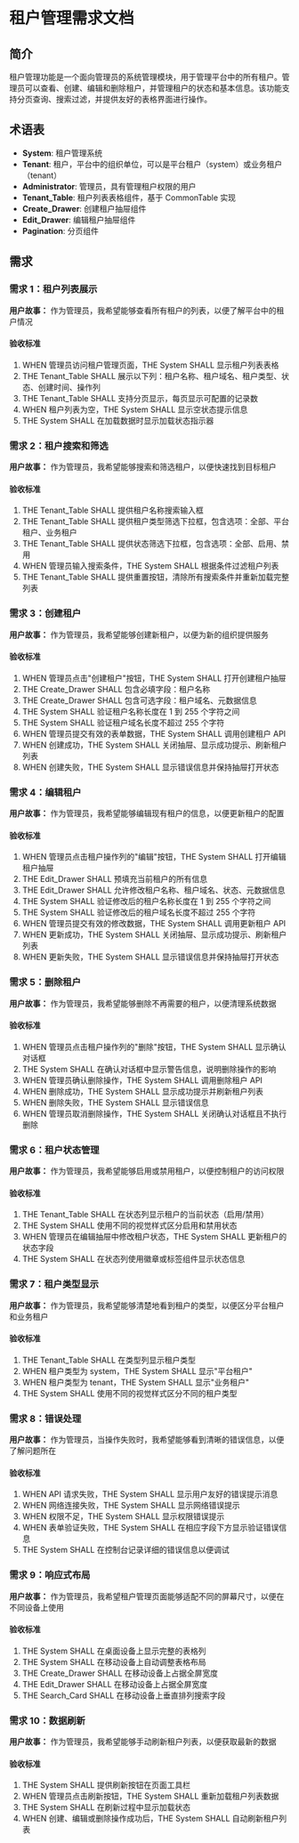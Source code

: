 # 租户管理需求文档

## 简介

租户管理功能是一个面向管理员的系统管理模块，用于管理平台中的所有租户。管理员可以查看、创建、编辑和删除租户，并管理租户的状态和基本信息。该功能支持分页查询、搜索过滤，并提供友好的表格界面进行操作。

## 术语表

- **System**: 租户管理系统
- **Tenant**: 租户，平台中的组织单位，可以是平台租户（system）或业务租户（tenant）
- **Administrator**: 管理员，具有管理租户权限的用户
- **Tenant_Table**: 租户列表表格组件，基于 CommonTable 实现
- **Create_Drawer**: 创建租户抽屉组件
- **Edit_Drawer**: 编辑租户抽屉组件
- **Pagination**: 分页组件

## 需求

### 需求 1：租户列表展示

**用户故事：** 作为管理员，我希望能够查看所有租户的列表，以便了解平台中的租户情况

#### 验收标准

1. WHEN 管理员访问租户管理页面，THE System SHALL 显示租户列表表格
2. THE Tenant_Table SHALL 展示以下列：租户名称、租户域名、租户类型、状态、创建时间、操作列
3. THE Tenant_Table SHALL 支持分页显示，每页显示可配置的记录数
4. WHEN 租户列表为空，THE System SHALL 显示空状态提示信息
5. THE System SHALL 在加载数据时显示加载状态指示器

### 需求 2：租户搜索和筛选

**用户故事：** 作为管理员，我希望能够搜索和筛选租户，以便快速找到目标租户

#### 验收标准

1. THE Tenant_Table SHALL 提供租户名称搜索输入框
2. THE Tenant_Table SHALL 提供租户类型筛选下拉框，包含选项：全部、平台租户、业务租户
3. THE Tenant_Table SHALL 提供状态筛选下拉框，包含选项：全部、启用、禁用
4. WHEN 管理员输入搜索条件，THE System SHALL 根据条件过滤租户列表
5. THE Tenant_Table SHALL 提供重置按钮，清除所有搜索条件并重新加载完整列表

### 需求 3：创建租户

**用户故事：** 作为管理员，我希望能够创建新租户，以便为新的组织提供服务

#### 验收标准

1. WHEN 管理员点击"创建租户"按钮，THE System SHALL 打开创建租户抽屉
2. THE Create_Drawer SHALL 包含必填字段：租户名称
3. THE Create_Drawer SHALL 包含可选字段：租户域名、元数据信息
4. THE System SHALL 验证租户名称长度在 1 到 255 个字符之间
5. THE System SHALL 验证租户域名长度不超过 255 个字符
6. WHEN 管理员提交有效的表单数据，THE System SHALL 调用创建租户 API
7. WHEN 创建成功，THE System SHALL 关闭抽屉、显示成功提示、刷新租户列表
8. WHEN 创建失败，THE System SHALL 显示错误信息并保持抽屉打开状态

### 需求 4：编辑租户

**用户故事：** 作为管理员，我希望能够编辑现有租户的信息，以便更新租户的配置

#### 验收标准

1. WHEN 管理员点击租户操作列的"编辑"按钮，THE System SHALL 打开编辑租户抽屉
2. THE Edit_Drawer SHALL 预填充当前租户的所有信息
3. THE Edit_Drawer SHALL 允许修改租户名称、租户域名、状态、元数据信息
4. THE System SHALL 验证修改后的租户名称长度在 1 到 255 个字符之间
5. THE System SHALL 验证修改后的租户域名长度不超过 255 个字符
6. WHEN 管理员提交有效的修改数据，THE System SHALL 调用更新租户 API
7. WHEN 更新成功，THE System SHALL 关闭抽屉、显示成功提示、刷新租户列表
8. WHEN 更新失败，THE System SHALL 显示错误信息并保持抽屉打开状态

### 需求 5：删除租户

**用户故事：** 作为管理员，我希望能够删除不再需要的租户，以便清理系统数据

#### 验收标准

1. WHEN 管理员点击租户操作列的"删除"按钮，THE System SHALL 显示确认对话框
2. THE System SHALL 在确认对话框中显示警告信息，说明删除操作的影响
3. WHEN 管理员确认删除操作，THE System SHALL 调用删除租户 API
4. WHEN 删除成功，THE System SHALL 显示成功提示并刷新租户列表
5. WHEN 删除失败，THE System SHALL 显示错误信息
6. WHEN 管理员取消删除操作，THE System SHALL 关闭确认对话框且不执行删除

### 需求 6：租户状态管理

**用户故事：** 作为管理员，我希望能够启用或禁用租户，以便控制租户的访问权限

#### 验收标准

1. THE Tenant_Table SHALL 在状态列显示租户的当前状态（启用/禁用）
2. THE System SHALL 使用不同的视觉样式区分启用和禁用状态
3. WHEN 管理员在编辑抽屉中修改租户状态，THE System SHALL 更新租户的状态字段
4. THE System SHALL 在状态列使用徽章或标签组件显示状态信息

### 需求 7：租户类型显示

**用户故事：** 作为管理员，我希望能够清楚地看到租户的类型，以便区分平台租户和业务租户

#### 验收标准

1. THE Tenant_Table SHALL 在类型列显示租户类型
2. WHEN 租户类型为 system，THE System SHALL 显示"平台租户"
3. WHEN 租户类型为 tenant，THE System SHALL 显示"业务租户"
4. THE System SHALL 使用不同的视觉样式区分不同的租户类型

### 需求 8：错误处理

**用户故事：** 作为管理员，当操作失败时，我希望能够看到清晰的错误信息，以便了解问题所在

#### 验收标准

1. WHEN API 请求失败，THE System SHALL 显示用户友好的错误提示消息
2. WHEN 网络连接失败，THE System SHALL 显示网络错误提示
3. WHEN 权限不足，THE System SHALL 显示权限错误提示
4. WHEN 表单验证失败，THE System SHALL 在相应字段下方显示验证错误信息
5. THE System SHALL 在控制台记录详细的错误信息以便调试

### 需求 9：响应式布局

**用户故事：** 作为管理员，我希望租户管理页面能够适配不同的屏幕尺寸，以便在不同设备上使用

#### 验收标准

1. THE System SHALL 在桌面设备上显示完整的表格列
2. THE System SHALL 在移动设备上自动调整表格布局
3. THE Create_Drawer SHALL 在移动设备上占据全屏宽度
4. THE Edit_Drawer SHALL 在移动设备上占据全屏宽度
5. THE Search_Card SHALL 在移动设备上垂直排列搜索字段

### 需求 10：数据刷新

**用户故事：** 作为管理员，我希望能够手动刷新租户列表，以便获取最新的数据

#### 验收标准

1. THE System SHALL 提供刷新按钮在页面工具栏
2. WHEN 管理员点击刷新按钮，THE System SHALL 重新加载租户列表数据
3. THE System SHALL 在刷新过程中显示加载状态
4. WHEN 创建、编辑或删除操作成功后，THE System SHALL 自动刷新租户列表
